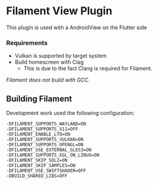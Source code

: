 # Filament View Plugin

This plugin is used with a AndroidView on the Flutter side

### Requirements
* Vulkan is supported by target system
* Build homescreen with Clag
  * This is due to the fact Clang is required for Filament.

_Filament does not build with GCC._

## Building Filament

Development work used the following configuration:

```
-DFILAMENT_SUPPORTS_WAYLAND=ON
-DFILAMENT_SUPPORTS_X11=OFF
-DFILAMENT_ENABLE_LTO=ON
-DFILAMENT_SUPPORTS_VULKAN=ON
-DFILAMENT_SUPPORTS_OPENGL=ON
-DFILAMENT_USE_EXTERNAL_GLES3=ON
-DFILAMENT_SUPPORTS_EGL_ON_LINUX=ON
-DFILAMENT_SKIP_SDL2=ON
-DFILAMENT_SKIP_SAMPLES=ON
-DFILAMENT_USE_SWIFTSHADER=OFF
-DBUILD_SHARED_LIBS=OFF
```
